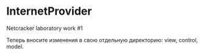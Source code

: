 # InternetProvider
Netcracker laboratory work #1

Теперь вносите изменения в свою отдельную директорию: view, control, model.
